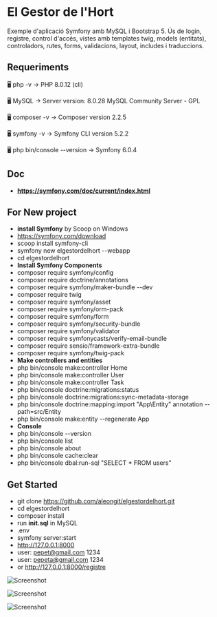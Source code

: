 # El Gestor de l'Hort

Exemple d'aplicació Symfony amb MySQL i Bootstrap 5. Ús de login, registre, control d'accés, vistes amb templates twig, models (entitats), controladors, rutes, forms, validacions, layout, includes i traduccions.


## Requeriments

🖥️ php -v
→ PHP 8.0.12 (cli)

🖥️ MySQL
→ Server version: 8.0.28 MySQL Community Server - GPL

🖥️ composer -v
→ Composer version 2.2.5

🖥️ symfony -v
→ Symfony CLI version 5.2.2

🖥️ php bin/console --version
→ Symfony 6.0.4


## Doc
- **https://symfony.com/doc/current/index.html**


## For New project
- **install Symfony** by Scoop on Windows
- https://symfony.com/download
- scoop install symfony-cli
- symfony new elgestordelhort --webapp
- cd elgestordelhort
- **Install Symfony Components**
- composer require symfony/config
- composer require doctrine/annotations
- composer require symfony/maker-bundle --dev
- composer require twig
- composer require symfony/asset
- composer require symfony/orm-pack
- composer require symfony/form
- composer require symfony/security-bundle
- composer require symfony/validator
- composer require symfonycasts/verify-email-bundle
- composer require sensio/framework-extra-bundle
- composer require symfony/twig-pack
- **Make controllers and entities**
- php bin/console make:controller Home
- php bin/console make:controller User
- php bin/console make:controller Task
- php bin/console doctrine:migrations:status
- php bin/console doctrine:migrations:sync-metadata-storage
- php bin/console doctrine:mapping:import "App\Entity" annotation --path=src/Entity
- php bin/console make:entity --regenerate App
- **Console**
- php bin/console --version
- php bin/console list
- php bin/console about
- php bin/console cache:clear
- php bin/console dbal:run-sql "SELECT * FROM users"


## Get Started
- git clone https://github.com/aleongit/elgestordelhort.git
- cd elgestordelhort
- composer install
- run **init.sql** in MySQL
- .env
- symfony server:start
- http://127.0.0.1:8000
- user: pepet@gmail.com 1234
- user: pepeta@gmail.com 1234
- or http://127.0.0.1:8000/registre


![Screenshot](public/img/1.png)

![Screenshot](public/img/2.png)

![Screenshot](public/img/3.png)